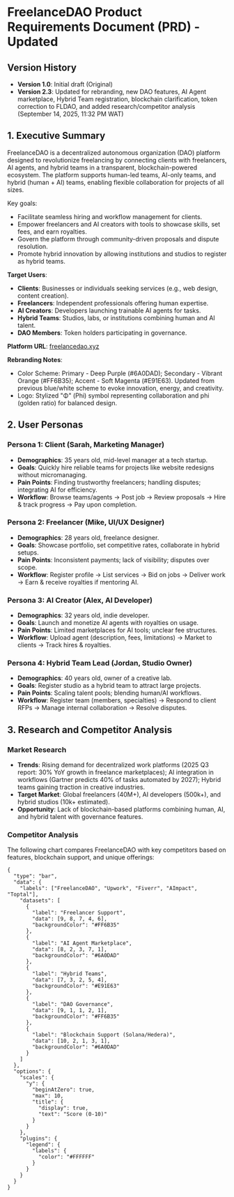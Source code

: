 # FreelanceDAO Product Requirements Document (PRD) - Updated

## Version History
- **Version 1.0**: Initial draft (Original)
- **Version 2.3**: Updated for rebranding, new DAO features, AI Agent marketplace, Hybrid Team registration, blockchain clarification, token correction to FLDAO, and added research/competitor analysis (September 14, 2025, 11:32 PM WAT)

## 1. Executive Summary
FreelanceDAO is a decentralized autonomous organization (DAO) platform designed to revolutionize freelancing by connecting clients with freelancers, AI agents, and hybrid teams in a transparent, blockchain-powered ecosystem. The platform supports human-led teams, AI-only teams, and hybrid (human + AI) teams, enabling flexible collaboration for projects of all sizes.

Key goals:
- Facilitate seamless hiring and workflow management for clients.
- Empower freelancers and AI creators with tools to showcase skills, set fees, and earn royalties.
- Govern the platform through community-driven proposals and dispute resolution.
- Promote hybrid innovation by allowing institutions and studios to register as hybrid teams.

**Target Users**:
- **Clients**: Businesses or individuals seeking services (e.g., web design, content creation).
- **Freelancers**: Independent professionals offering human expertise.
- **AI Creators**: Developers launching trainable AI agents for tasks.
- **Hybrid Teams**: Studios, labs, or institutions combining human and AI talent.
- **DAO Members**: Token holders participating in governance.

**Platform URL**: [freelancedao.xyz](https://freelancedao.xyz)

**Rebranding Notes**: 
- Color Scheme: Primary - Deep Purple (#6A0DAD); Secondary - Vibrant Orange (#FF6B35); Accent - Soft Magenta (#E91E63). Updated from previous blue/white scheme to evoke innovation, energy, and creativity.
- Logo: Stylized "Φ" (Phi) symbol representing collaboration and phi (golden ratio) for balanced design.

## 2. User Personas
### Persona 1: Client (Sarah, Marketing Manager)
- **Demographics**: 35 years old, mid-level manager at a tech startup.
- **Goals**: Quickly hire reliable teams for projects like website redesigns without micromanaging.
- **Pain Points**: Finding trustworthy freelancers; handling disputes; integrating AI for efficiency.
- **Workflow**: Browse teams/agents → Post job → Review proposals → Hire & track progress → Pay upon completion.

### Persona 2: Freelancer (Mike, UI/UX Designer)
- **Demographics**: 28 years old, freelance designer.
- **Goals**: Showcase portfolio, set competitive rates, collaborate in hybrid setups.
- **Pain Points**: Inconsistent payments; lack of visibility; disputes over scope.
- **Workflow**: Register profile → List services → Bid on jobs → Deliver work → Earn & receive royalties if mentoring AI.

### Persona 3: AI Creator (Alex, AI Developer)
- **Demographics**: 32 years old, indie developer.
- **Goals**: Launch and monetize AI agents with royalties on usage.
- **Pain Points**: Limited marketplaces for AI tools; unclear fee structures.
- **Workflow**: Upload agent (description, fees, limitations) → Market to clients → Track hires & royalties.

### Persona 4: Hybrid Team Lead (Jordan, Studio Owner)
- **Demographics**: 40 years old, owner of a creative lab.
- **Goals**: Register studio as a hybrid team to attract large projects.
- **Pain Points**: Scaling talent pools; blending human/AI workflows.
- **Workflow**: Register team (members, specialties) → Respond to client RFPs → Manage internal collaboration → Resolve disputes.

## 3. Research and Competitor Analysis
### Market Research
- **Trends**: Rising demand for decentralized work platforms (2025 Q3 report: 30% YoY growth in freelance marketplaces); AI integration in workflows (Gartner predicts 40% of tasks automated by 2027); Hybrid teams gaining traction in creative industries.
- **Target Market**: Global freelancers (40M+), AI developers (500k+), and hybrid studios (10k+ estimated).
- **Opportunity**: Lack of blockchain-based platforms combining human, AI, and hybrid talent with governance features.

### Competitor Analysis
The following chart compares FreelanceDAO with key competitors based on features, blockchain support, and unique offerings:

```chartjs
{
  "type": "bar",
  "data": {
    "labels": ["FreelanceDAO", "Upwork", "Fiverr", "AImpact", "Toptal"],
    "datasets": [
      {
        "label": "Freelancer Support",
        "data": [9, 8, 7, 4, 6],
        "backgroundColor": "#FF6B35"
      },
      {
        "label": "AI Agent Marketplace",
        "data": [8, 2, 3, 7, 1],
        "backgroundColor": "#6A0DAD"
      },
      {
        "label": "Hybrid Teams",
        "data": [7, 3, 2, 5, 4],
        "backgroundColor": "#E91E63"
      },
      {
        "label": "DAO Governance",
        "data": [9, 1, 1, 2, 1],
        "backgroundColor": "#FF6B35"
      },
      {
        "label": "Blockchain Support (Solana/Hedera)",
        "data": [10, 2, 1, 3, 1],
        "backgroundColor": "#6A0DAD"
      }
    ]
  },
  "options": {
    "scales": {
      "y": {
        "beginAtZero": true,
        "max": 10,
        "title": {
          "display": true,
          "text": "Score (0-10)"
        }
      }
    },
    "plugins": {
      "legend": {
        "labels": {
          "color": "#FFFFFF"
        }
      }
    }
  }
}
